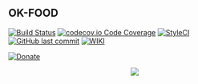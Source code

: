 ## OK-FOOD

[![Build Status](https://api.travis-ci.org/winnerawan/OK-FOOD.svg?branch=master)](https://travis-ci.org/winnerawan/OK-FOOD)
[![codecov.io Code Coverage](https://codecov.io/gh/winnerawan/OK-FOOD/branch/master/graph/badge.svg)](https://codecov.io/github/winnerawan/OK-FOOD?branch=master)
[![StyleCI](https://styleci.io/repos/119818501/shield)](https://styleci.io/repos/119818501) 
[![GitHub last commit](https://img.shields.io/github/last-commit/google/skia.svg)](https://github.com/winnerawan/OK-FOOD)
[![WIKI](https://img.shields.io/badge/READ-WIKI-green.svg)](https://github.com/winnerawan/OK-FOOD/wiki) 

[![Donate](https://img.shields.io/badge/Donate-PayPal-green.svg)](https://www.paypal.com/cgi-bin/webscr?cmd=_s-xclick&hosted_button_id=X3N2TP987YSMG) 

<p align="center"><img src="https://raw.githubusercontent.com/winnerawan/OK-FOOD/master/screenshot/ok.png"></p>


